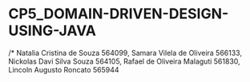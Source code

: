 # CP5_DOMAIN-DRIVEN-DESIGN-USING-JAVA

/* Natalia Cristina de Souza 564099, Samara Vilela de Oliveira 566133, Nickolas Davi Silva Souza 564105, Rafael de Oliveira Malaguti 561830, Lincoln Augusto Roncato 565944

